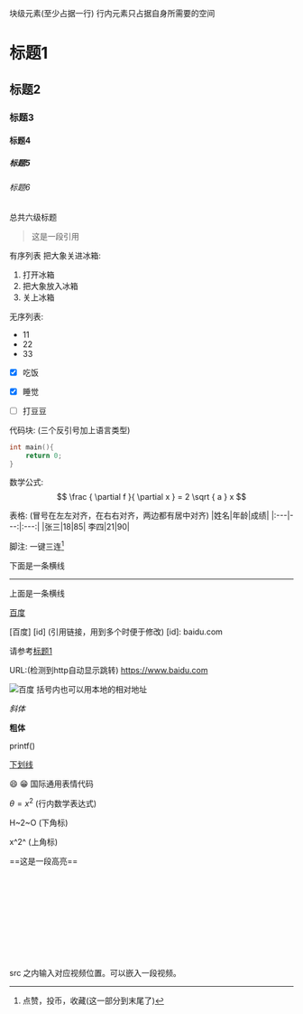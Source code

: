 块级元素(至少占据一行)
行内元素只占据自身所需要的空间

# 标题1
## 标题2
### 标题3
#### 标题4
##### 标题5
###### 标题6
总共六级标题

>这是一段引用

有序列表 把大象关进冰箱:
1. 打开冰箱
2. 把大象放入冰箱
3. 关上冰箱

无序列表:
- 11
- 22
- 33

- [x] 吃饭
- [x] 睡觉
- [ ] 打豆豆


代码块:
(三个反引号加上语言类型)
```c
int main(){
    return 0;
}
```

数学公式:
$$
\frac { \partial f }{ \partial x } = 2 \sqrt { a } x
$$

表格:
(冒号在左左对齐，在右右对齐，两边都有居中对齐)
|姓名|年龄|成绩|
|:---|---:|:---:|
|张三|18|85|
李四|21|90|

脚注:
一键三连[^三连]
[^三连]:点赞，投币，收藏(这一部分到末尾了)


下面是一条横线

---

上面是一条横线


[百度](baidu.com "鼠标悬停显示")

[百度] [id]   (引用链接，用到多个时便于修改)
[id]: baidu.com

请参考[标题1](#标题1)

URL:(检测到http自动显示跳转)
https://www.baidu.com

![百度](https://www.baidu.com/img/bd_logo1.png?where=super "悬停 百度搜索")
括号内也可以用本地的相对地址

*斜体*

**粗体**

printf()

<u>下划线</u>

:smile: :grin: 国际通用表情代码

$\theta=x^2$ (行内数学表达式)

H~2~O (下角标)

x^2^ (上角标)

==这是一段高亮==

<iframe src="" scrolling="no" border="0" frameborder="no" framespacing="0" allowfullscreen="true"> </iframe>

src 之内输入对应视频位置。可以嵌入一段视频。
